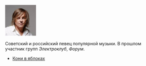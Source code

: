 ![](saltykov_viktor.jpg)

Советский и российский певец популярной музыки. 
В прошлом участник групп *Электроклуб*, *Форум*.


* [Кони в яблоках](Кони%20в%20яблоках)